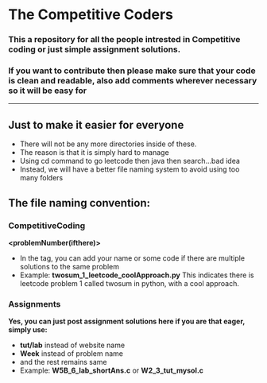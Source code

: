 # The Competitive Coders
### This a repository for all the people intrested in Competitive coding or just simple assignment solutions.
### If you want to contribute then please make sure that your code is clean and readable, also add comments wherever necessary so it will be easy for
---
## Just to make it easier for everyone
- There will not be any more directories inside of these.
- The reason is that it is simply hard to manage
- Using cd command to go leetcode then java then search...bad idea
- Instead, we will have a better file naming system to avoid using too many folders
## The file naming convention:
### CompetitiveCoding
**<problemName><problemNumber(ifthere)><website><tag>**
- In the tag, you can add your name or some code if there are multiple solutions to the same problem
- Example:  **twosum_1_leetcode_coolApproach.py**
This indicates there is leetcode problem 1 called twosum in python, with a cool approach.
### Assignments
**Yes, you can just post assignment solutions here if you are that eager, simply use:**
- **tut/lab** instead of website name 
- **Week** instead of problem name
- and the rest remains same
- Example: **W5B_6_lab_shortAns.c** or **W2_3_tut_mysol.c**
